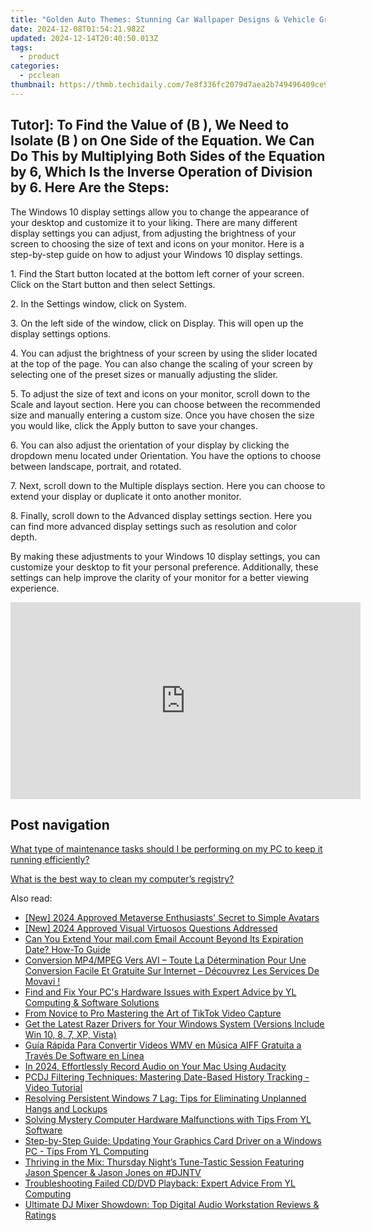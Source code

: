 ```yaml
---
title: "Golden Auto Themes: Stunning Car Wallpaper Designs & Vehicle Graphics - YL Computing Solutions"
date: 2024-12-08T01:54:21.982Z
updated: 2024-12-14T20:40:50.013Z
tags:
  - product
categories:
  - pcclean
thumbnail: https://thmb.techidaily.com/7e8f336fc2079d7aea2b749496409ce99e4eee3883904481ad00375958028d28.jpg
---
```


## Tutor]: To Find the Value of \(B \), We Need to Isolate \(B \) on One Side of the Equation. We Can Do This by Multiplying Both Sides of the Equation by 6, Which Is the Inverse Operation of Division by 6. Here Are the Steps:

The Windows 10 display settings allow you to change the appearance of your desktop and customize it to your liking. There are many different display settings you can adjust, from adjusting the brightness of your screen to choosing the size of text and icons on your monitor. Here is a step-by-step guide on how to adjust your Windows 10 display settings. 

1\. Find the Start button located at the bottom left corner of your screen. Click on the Start button and then select Settings.

2\. In the Settings window, click on System.

3\. On the left side of the window, click on Display. This will open up the display settings options. 

4\. You can adjust the brightness of your screen by using the slider located at the top of the page. You can also change the scaling of your screen by selecting one of the preset sizes or manually adjusting the slider.

5\. To adjust the size of text and icons on your monitor, scroll down to the Scale and layout section. Here you can choose between the recommended size and manually entering a custom size. Once you have chosen the size you would like, click the Apply button to save your changes.

6\. You can also adjust the orientation of your display by clicking the dropdown menu located under Orientation. You have the options to choose between landscape, portrait, and rotated.

7\. Next, scroll down to the Multiple displays section. Here you can choose to extend your display or duplicate it onto another monitor.

8\. Finally, scroll down to the Advanced display settings section. Here you can find more advanced display settings such as resolution and color depth. 

By making these adjustments to your Windows 10 display settings, you can customize your desktop to fit your personal preference. Additionally, these settings can help improve the clarity of your monitor for a better viewing experience.

<!-- affiliate ads begin -->
<iframe width="560" height="315" src="https://www.youtube.com/embed/xtylXDY9YfA?si=VonzSiDFGCpJm2uC" title="YouTube video player" frameborder="0" allow="accelerometer; autoplay; clipboard-write; encrypted-media; gyroscope; picture-in-picture; web-share" referrerpolicy="strict-origin-when-cross-origin" allowfullscreen></iframe>
<!-- affiliate ads end -->

## Post navigation

[What type of maintenance tasks should I be performing on my PC to keep it running efficiently?](https://tools.techidaily.com/pcclean/products/)

[What is the best way to clean my computer’s registry?](https://tools.techidaily.com/pcclean/products/)

<ins class="adsbygoogle"
     style="display:block"
     data-ad-format="autorelaxed"
     data-ad-client="ca-pub-7571918770474297"
     data-ad-slot="1223367746"></ins>

<ins class="adsbygoogle"
     style="display:block"
     data-ad-client="ca-pub-7571918770474297"
     data-ad-slot="8358498916"
     data-ad-format="auto"
     data-full-width-responsive="true"></ins>

<span class="atpl-alsoreadstyle">Also read:</span>
<div><ul>
<li><a href="https://fox-hovers.techidaily.com/new-2024-approved-metaverse-enthusiasts-secret-to-simple-avatars/"><u>[New] 2024 Approved Metaverse Enthusiasts' Secret to Simple Avatars</u></a></li>
<li><a href="https://fox-access.techidaily.com/new-2024-approved-visual-virtuosos-questions-addressed/"><u>[New] 2024 Approved Visual Virtuosos Questions Addressed</u></a></li>
<li><a href="https://technical-tips.techidaily.com/can-you-extend-your-mailcom-email-account-beyond-its-expiration-date-how-to-guide/"><u>Can You Extend Your mail.com Email Account Beyond Its Expiration Date? How-To Guide</u></a></li>
<li><a href="https://eaxpv-info.techidaily.com/conversion-mp4mpeg-vers-avi-toute-la-determination-pour-une-conversion-facile-et-gratuite-sur-internet-decouvrez-les-services-de-movavi/"><u>Conversion MP4/MPEG Vers AVI – Toute La Détermination Pour Une Conversion Facile Et Gratuite Sur Internet – Découvrez Les Services De Movavi !</u></a></li>
<li><a href="https://win-updates.techidaily.com/find-and-fix-your-pcs-hardware-issues-with-expert-advice-by-yl-computing-and-software-solutions/"><u>Find and Fix Your PC's Hardware Issues with Expert Advice by YL Computing & Software Solutions</u></a></li>
<li><a href="https://tiktok-videos.techidaily.com/from-novice-to-pro-mastering-the-art-of-tiktok-video-capture/"><u>From Novice to Pro Mastering the Art of TikTok Video Capture</u></a></li>
<li><a href="https://win-amazing.techidaily.com/get-the-latest-razer-drivers-for-your-windows-system-versions-include-win-10-8-7-xp-vista/"><u>Get the Latest Razer Drivers for Your Windows System (Versions Include Win 10, 8, 7, XP, Vista)</u></a></li>
<li><a href="https://win-brilliant.techidaily.com/guia-rapida-para-convertir-videos-wmv-en-musica-aiff-gratuita-a-traves-de-software-en-linea/"><u>Guía Rápida Para Convertir Videos WMV en Música AIFF Gratuita a Través De Software en Línea</u></a></li>
<li><a href="https://on-screen-recording.techidaily.com/in-2024-effortlessly-record-audio-on-your-mac-using-audacity/"><u>In 2024, Effortlessly Record Audio on Your Mac Using Audacity</u></a></li>
<li><a href="https://win-updates.techidaily.com/pcdj-filtering-techniques-mastering-date-based-history-tracking-video-tutorial/"><u>PCDJ Filtering Techniques: Mastering Date-Based History Tracking - Video Tutorial</u></a></li>
<li><a href="https://win-howtos.techidaily.com/resolving-persistent-windows-7-lag-tips-for-eliminating-unplanned-hangs-and-lockups/"><u>Resolving Persistent Windows 7 Lag: Tips for Eliminating Unplanned Hangs and Lockups</u></a></li>
<li><a href="https://win-updates.techidaily.com/solving-mystery-computer-hardware-malfunctions-with-tips-from-yl-software/"><u>Solving Mystery Computer Hardware Malfunctions with Tips From YL Software</u></a></li>
<li><a href="https://win-updates.techidaily.com/step-by-step-guide-updating-your-graphics-card-driver-on-a-windows-pc-tips-from-yl-computing/"><u>Step-by-Step Guide: Updating Your Graphics Card Driver on a Windows PC - Tips From YL Computing</u></a></li>
<li><a href="https://win-updates.techidaily.com/thriving-in-the-mix-thursday-nights-tune-tastic-session-featuring-jason-spencer-and-jason-jones-on-djntv/"><u>Thriving in the Mix: Thursday Night’s Tune-Tastic Session Featuring Jason Spencer & Jason Jones on #DJNTV</u></a></li>
<li><a href="https://win-updates.techidaily.com/troubleshooting-failed-cddvd-playback-expert-advice-from-yl-computing/"><u>Troubleshooting Failed CD/DVD Playback: Expert Advice From YL Computing</u></a></li>
<li><a href="https://win-updates.techidaily.com/ultimate-dj-mixer-showdown-top-digital-audio-workstation-reviews-and-ratings/"><u>Ultimate DJ Mixer Showdown: Top Digital Audio Workstation Reviews & Ratings</u></a></li>
</ul></div>

